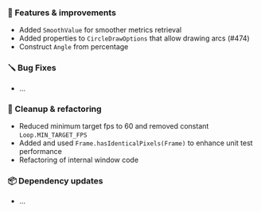 ### 🚀 Features & improvements

- Added `SmoothValue` for smoother metrics retrieval
- Added properties to `CircleDrawOptions` that allow drawing arcs (#474)
- Construct `Angle` from percentage

### 🪛 Bug Fixes

- ...

### 🧽 Cleanup & refactoring

- Reduced minimum target fps to 60 and removed constant `Loop.MIN_TARGET_FPS`
- Added and used `Frame.hasIdenticalPixels(Frame)` to enhance unit test performance
- Refactoring of internal window code

### 📦 Dependency updates

- ...